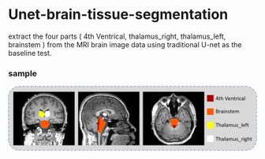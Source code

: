 # Unet-brain-tissue-segmentation
extract the four parts ( 4th Ventrical, thalamus_right, thalamus_left, brainstem ) from the MRI brain image data using traditional U-net as the baseline test.

### sample
![brainsegmention](/sample.png)
